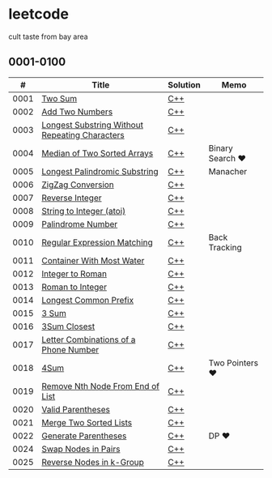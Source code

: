 # leetcode
cult taste from bay area

## 0001-0100
| #  | Title | Solution | Memo |
|----| ----- | -------- | ---- |
|0001|[Two Sum](https://leetcode.com/problems/two-sum/description/) | [C++](./algo/cpp/two_sum.cc) | |
|0002|[Add Two Numbers](https://leetcode.com/problems/add-two-numbers/description/) | [C++](./algo/cpp/add_two_numbers.cc) | |
|0003|[Longest Substring Without Repeating Characters](https://leetcode.com/problems/longest-substring-without-repeating-characters/description/) | [C++](./algo/cpp/longest_substring_without_repeating_characters.cc) | |
|0004|[Median of Two Sorted Arrays](https://leetcode.com/problems/median-of-two-sorted-arrays/description/) | [C++](./algo/cpp/median_of_two_sorted_arrays.cc) | Binary Search &hearts; |
|0005|[Longest Palindromic Substring](https://leetcode.com/problems/longest-palindromic-substring/description/) | [C++](./algo/cpp/longest_palindromic_substring.cc) | Manacher |
|0006|[ZigZag Conversion](https://leetcode.com/problems/zigzag-conversion/description/) | [C++](./algo/cpp/zigzag_conversion.cc) | |
|0007|[Reverse Integer](https://leetcode.com/problems/reverse-integer/description/) | [C++](./algo/cpp/reverse_integer.cc) | |
|0008|[String to Integer (atoi)](https://leetcode.com/problems/string-to-integer-atoi/description/) | [C++](./algo/cpp/string_to_integer.cc) | |
|0009|[Palindrome Number](https://leetcode.com/problems/palindrome-number/description/) | [C++](./algo/cpp/palindrome_number.cc) | |
|0010|[Regular Expression Matching](https://leetcode.com/problems/regular-expression-matching/description/) | [C++](./algo/cpp/regular_expression_matching.cc) | Back Tracking |
|0011|[Container With Most Water](https://leetcode.com/problems/container-with-most-water/description/) | [C++](./algo/cpp/container_with_most_water.cc) | |
|0012|[Integer to Roman](https://leetcode.com/problems/integer-to-roman/description/) | [C++](./algo/cpp/integer_to_roman.cc) | |
|0013|[Roman to Integer](https://leetcode.com/problems/roman-to-integer/description/) | [C++](./algo/cpp/roman_to_integer.cc) | |
|0014|[Longest Common Prefix](https://leetcode.com/problems/longest-common-prefix/description/) | [C++](./algo/cpp/longest_common_prefix.cc) | |
|0015|[3 Sum](https://leetcode.com/problems/3sum/description/) | [C++](./algo/cpp/3_sum.cc) | |
|0016|[3Sum Closest](https://leetcode.com/problems/3sum-closest/description/) | [C++](./algo/cpp/3sum_closest.cc) | |
|0017|[Letter Combinations of a Phone Number](https://leetcode.com/problems/letter-combinations-of-a-phone-number/description/) | [C++](./algo/cpp/letter_combinations_of_a_phone_number.cc) | |
|0018|[4Sum](https://leetcode.com/problems/4sum/description/) | [C++](./algo/cpp/4sum.cc) | Two Pointers &hearts; |
|0019|[Remove Nth Node From End of List](https://leetcode.com/problems/remove-nth-node-from-end-of-list/description/) | [C++](./algo/cpp/remove_nth_node_from_end_of_list.cc) | |
|0020|[Valid Parentheses](https://leetcode.com/problems/valid-parentheses/description/) | [C++](./algo/cpp/valid_parentheses.cc) | |
|0021|[Merge Two Sorted Lists](https://leetcode.com/problems/merge-two-sorted-lists/description/) | [C++](./algo/cpp/merge_two_sorted_lists.cc) | |
|0022|[Generate Parentheses](https://leetcode.com/problems/generate-parentheses/description/) | [C++](./algo/cpp/generate_parentheses.cc) | DP &hearts; |
|0024|[Swap Nodes in Pairs](https://leetcode.com/problems/swap-nodes-in-pairs/description/) | [C++](./algo/cpp/swap_nodes_in_pairs.cc) | |
|0025|[Reverse Nodes in k-Group](https://leetcode.com/problems/reverse-nodes-in-k-group/description/) | [C++](./algo/cpp/reverse_nodes_in_k_group.cc) | |

